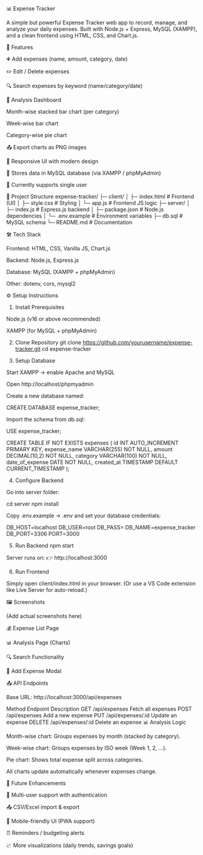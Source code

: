 📊 Expense Tracker

A simple but powerful Expense Tracker web app to record, manage, and analyze your daily expenses.
Built with Node.js + Express, MySQL (XAMPP), and a clean frontend using HTML, CSS, and Chart.js.

🚀 Features

➕ Add expenses (name, amount, category, date)

✏️ Edit / Delete expenses

🔍 Search expenses by keyword (name/category/date)

📅 Analysis Dashboard

Month-wise stacked bar chart (per category)

Week-wise bar chart

Category-wise pie chart

📤 Export charts as PNG images

🎨 Responsive UI with modern design

💾 Stores data in MySQL database (via XAMPP / phpMyAdmin)

👤 Currently supports single user

📂 Project Structure
expense-tracker/
├─ client/
│  ├─ index.html      # Frontend (UI)
│  ├─ style.css       # Styling
│  └─ app.js          # Frontend JS logic
├─ server/
│  ├─ index.js        # Express.js backend
│  ├─ package.json    # Node.js dependencies
│  └─ .env.example    # Environment variables
├─ db.sql             # MySQL schema
└─ README.md          # Documentation

🛠️ Tech Stack

Frontend: HTML, CSS, Vanilla JS, Chart.js

Backend: Node.js, Express.js

Database: MySQL (XAMPP + phpMyAdmin)

Other: dotenv, cors, mysql2

⚙️ Setup Instructions
1. Install Prerequisites

Node.js
 (v16 or above recommended)

XAMPP
 (for MySQL + phpMyAdmin)

2. Clone Repository
git clone https://github.com/yourusername/expense-tracker.git
cd expense-tracker

3. Setup Database

Start XAMPP → enable Apache and MySQL

Open http://localhost/phpmyadmin

Create a new database named:

CREATE DATABASE expense_tracker;


Import the schema from db.sql:

USE expense_tracker;

CREATE TABLE IF NOT EXISTS expenses (
  id INT AUTO_INCREMENT PRIMARY KEY,
  expense_name VARCHAR(255) NOT NULL,
  amount DECIMAL(10,2) NOT NULL,
  category VARCHAR(100) NOT NULL,
  date_of_expense DATE NOT NULL,
  created_at TIMESTAMP DEFAULT CURRENT_TIMESTAMP
);

4. Configure Backend

Go into server folder:

cd server
npm install


Copy .env.example → .env and set your database credentials:

DB_HOST=localhost
DB_USER=root
DB_PASS=
DB_NAME=expense_tracker
DB_PORT=3306
PORT=3000

5. Run Backend
npm start


Server runs on:
👉 http://localhost:3000

6. Run Frontend

Simply open client/index.html in your browser.
(Or use a VS Code extension like Live Server for auto-reload.)

🖼️ Screenshots

(Add actual screenshots here)

💰 Expense List Page

📊 Analysis Page (Charts)

🔍 Search Functionality

📝 Add Expense Modal

📤 API Endpoints

Base URL: http://localhost:3000/api/expenses

Method	Endpoint	Description
GET	/api/expenses	Fetch all expenses
POST	/api/expenses	Add a new expense
PUT	/api/expenses/:id	Update an expense
DELETE	/api/expenses/:id	Delete an expense
📊 Analysis Logic

Month-wise chart: Groups expenses by month (stacked by category).

Week-wise chart: Groups expenses by ISO week (Week 1, 2, …).

Pie chart: Shows total expense split across categories.

All charts update automatically whenever expenses change.

🔮 Future Enhancements

👤 Multi-user support with authentication

📤 CSV/Excel import & export

📱 Mobile-friendly UI (PWA support)

⏰ Reminders / budgeting alerts

📈 More visualizations (daily trends, savings goals)
